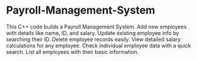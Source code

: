 # Payroll-Management-System
This C++ code builds a Payroll Management System. Add new employees with details like name, ID, and salary. Update existing employee info by searching their ID. Delete employee records easily. View detailed salary calculations for any employee. Check individual employee data with a quick search. List all employees with their basic information.
